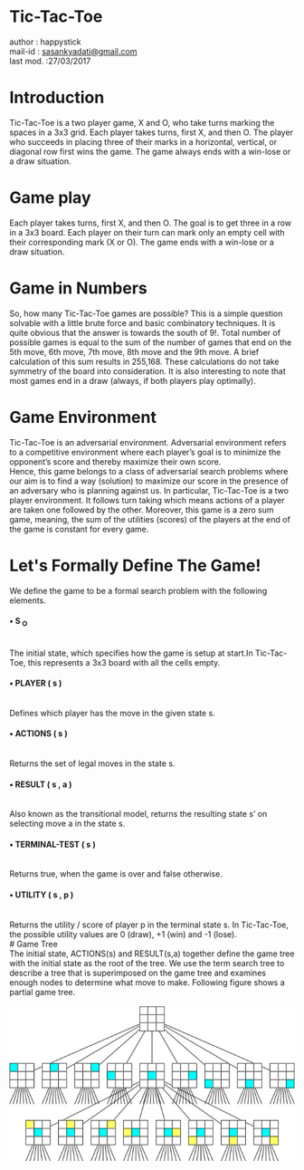 # Tic-Tac-Toe
author : happystick<br>
mail-id : sasankyadati@gmail.com<br>
last mod. :27/03/2017<br>

# Introduction
Tic-Tac-Toe is a two player game, X and O, who take turns marking the spaces in a 3x3 grid. Each player takes turns, first X, and then O. The player who succeeds in placing three of their marks in a horizontal, vertical, or diagonal row first wins the game. The game always ends with a win-lose or a draw situation. 
<br>

# Game play
Each player takes turns, first X, and then O. The goal is to get three in a row in a 3x3 board. Each player on their turn can mark only an empty cell with their corresponding mark (X or O). The game ends with a win-lose or a draw situation.
<br>

# Game in Numbers
So, how many Tic-Tac-Toe games are possible? This is a simple question solvable with a little brute force and basic combinatory techniques. It is quite obvious that the answer is towards the south of 9!. Total number of possible games is equal to the sum of the number of games that end on the 5th move, 6th move, 7th move, 8th move and the 9th move. A brief calculation of this sum results in 255,168. These calculations do not take symmetry of the board into consideration. It is also interesting to note that most games end in a draw (always, if both players play optimally).
<br>

# Game Environment
Tic-Tac-Toe is an adversarial environment. Adversarial environment refers to a competitive environment where each player’s goal is to minimize the opponent’s score and thereby maximize their own score. 
<br>
Hence, this game belongs to a class of adversarial search problems where our aim is to find a way (solution) to maximize our score in the presence of an adversary who is planning against us. In particular, Tic-Tac-Toe is a two player environment. It follows turn taking which means actions of a player are taken one followed by the other. Moreover, this game is a zero sum game, meaning, the sum of the utilities (scores) of the players at the end of the game is constant for every game.
<br>

# Let's Formally Define The Game!
We define the game to be a formal search problem with the following elements.
<br>
<h4> •	S <sub>O</sub> </h4>
<br>
The initial state, which specifies how the game is setup at start.In Tic-Tac-Toe, this represents a 3x3 board with all the cells empty.
<br>

<h4>•	PLAYER ( s ) </h4>
<br>
Defines which player has the move in the given state s.
<br>

<h4>•	ACTIONS ( s ) </h4>
<br>
Returns the set of legal moves in the state s.
<br>

<h4>•	RESULT ( s , a ) </h4>
<br>
Also known as the transitional model, returns the resulting state s’ on selecting move a in the state s.
<br>

<h4>•	TERMINAL-TEST ( s ) </h4>
<br>
Returns true, when the game is over and false otherwise.
<br>

<h4>•	UTILITY ( s , p ) </h4>
<br>
Returns the utility / score of player p in the terminal state s.   In Tic-Tac-Toe, the possible utility values are 0 (draw), +1 (win) and -1 (lose).
<br>
# Game Tree
<br>
The initial state, ACTIONS(s) and RESULT(s,a) together define the game tree with the initial state as the root of the tree. We use the term search tree to describe a tree that is superimposed on the game tree and examines enough nodes to determine what move to make. Following figure shows a partial game tree.
<br><br>
<img src = './game-tree.jpg'/>
<br>
